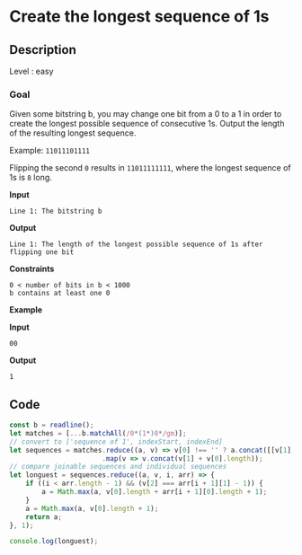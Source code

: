 # Create the longest sequence of 1s

## Description

Level : easy

### Goal

Given some bitstring b, you may change one bit from a 0 to a 1 in order to create the longest possible sequence of consecutive 1s. Output the length of the resulting longest sequence.

Example: `11011101111`

Flipping the second `0` results in `11011111111`, where the longest sequence of 1s is `8` long.

**Input**
```
Line 1: The bitstring b
```

**Output**
```
Line 1: The length of the longest possible sequence of 1s after flipping one bit
```

**Constraints**
```
0 < number of bits in b < 1000
b contains at least one 0
```

**Example**

**Input**
```
00
```

**Output**
```
1
```

## Code

```js
const b = readline();
let matches = [...b.matchAll(/0*(1*)0*/gm)];
// convert to ['sequence of 1', indexStart, indexEnd]
let sequences = matches.reduce((a, v) => v[0] !== '' ? a.concat([[v[1], b.indexOf(v[1], v.index)]]) : a, [])
                       .map(v => v.concat(v[1] + v[0].length));
// compare joinable sequences and individual sequences
let longuest = sequences.reduce((a, v, i, arr) => {
    if ((i < arr.length - 1) && (v[2] === arr[i + 1][1] - 1)) {
        a = Math.max(a, v[0].length + arr[i + 1][0].length + 1);
    }
    a = Math.max(a, v[0].length + 1);
    return a;
}, 1);

console.log(longuest);
```

